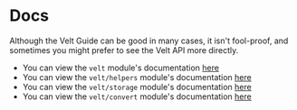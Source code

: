 # Docs

Although the Velt Guide can be good in many cases, it isn't fool-proof, and sometimes you might prefer to see the Velt API more directly.

- You can view the `velt` module's documentation [here](../velt-module/modules)
- You can view the `velt/helpers` module's documentation [here](../velt-helpers-module/modules)
- You can view the `velt/storage` module's documentation [here](../velt-storage-module/modules)
- You can view the `velt/convert` module's documentation [here](../velt-convert-module/modules)